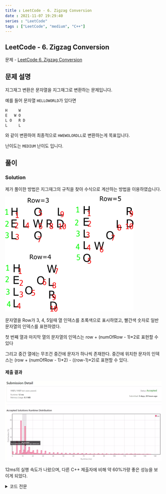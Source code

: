 ```yaml
---
title : LeetCode - 6. Zigzag Conversion
date : 2021-11-07 19:29:40
series : "LeetCode"
tags : ["LeetCode", "medium", "C++"]
---
```


## LeetCode - 6. Zigzag Conversion
문제 - [LeetCode 6. Zigzag Conversion](https://leetcode.com/problems/zigzag-conversion/)

## 문제 설명
지그재그 변환은 문자열을 지그재그로 변환하는 문제입니다.

예를 들어 문자열 `HELLOWORLD`가 있다면

```
H     W
E   W O
L O   R D
L     L
```

와 같이 변환하여 최종적으로 `HWEWOLORDLL`로 변환하는게 목표입니다.

난이도는 `MEDIUM` 난이도 입니다.

## 풀이
### Solution

제가 풀이한 방법은 지그재그의 규칙을 찾아 수식으로 계산하는 방법을 이용하였습니다.

![example equation](./images/6/example.webp)

문자열을 Row가 3, 4, 5일때 열 인덱스를 초록색으로 표시하였고, 빨간색 숫자로 일반 문자열의 인덱스를 표현하였다.

첫 번째 열과 마지막 열의 문자열의 인덱스는 row + (numOfRow - 1)*2로 표현할 수 있다

그리고 중간 열에는 무조건 중간에 문자가 하나씩 존재한다. 중간에 위치한 문자의 인덱스는 (row + (numOfRow - 1)\*2) - ((row-1)\*2)로 표현할 수 있다.

#### 제출 결과
![Solution 1 result](./images/6/result_1.webp)

12ms의 실행 속도가 나왔으며, 다른 C++ 제출자에 비해 약 60%가량 좋은 성능을 보이게 되었다.

<details>
<summary>코드 전문</summary>
    
```cpp
#include <string>

class Solution 
{
public:
    std::string convert(std::string s, int numRows) 
    {
        if (numRows <= 1) return s;
        
        bool middle = false;
        int curRow = 0;
        int i = 0;
        std::string result = "";

        while (result.size() != s.size())
        {
            int index = curRow + (i * ((numRows - 1) * 2));

            if (curRow % (numRows - 1) != 0)
            {
                if (middle)
                {
                    index -= (curRow * 2);
                    i--;
                    middle = false;
                }
                else
                {
                    middle = true;
                }
            }

            if (index >= s.size())
            {
                curRow++;
                middle = false;
                i = 0;

                continue;
            }

            result += s[index];

            i++;
        }

        return result;
    }
};
```

</details>
